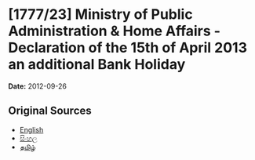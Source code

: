 # [1777/23] Ministry of Public Administration & Home Affairs - Declaration of the 15th of April 2013 an additional Bank Holiday

**Date:** 2012-09-26

## Original Sources

- [English](https://documents.gov.lk/view/extra-gazettes/2012/9/1777-23_E.pdf)
- [සිංහල](https://documents.gov.lk/view/extra-gazettes/2012/9/1777-23_S.pdf)
- [தமிழ்](https://documents.gov.lk/view/extra-gazettes/2012/9/1777-23_T.pdf)

